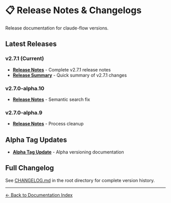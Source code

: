 # 📋 Release Notes & Changelogs

Release documentation for claude-flow versions.

## Latest Releases

### v2.7.1 (Current)
- **[Release Notes](./v2.7.1/RELEASE_v2.7.1.md)** - Complete v2.7.1 release notes
- **[Release Summary](./v2.7.1/RELEASE_SUMMARY_v2.7.1.md)** - Quick summary of v2.7.1 changes

### v2.7.0-alpha.10
- **[Release Notes](./v2.7.0-alpha.10/RELEASE-NOTES-v2.7.0-alpha.10.md)** - Semantic search fix

### v2.7.0-alpha.9
- **[Release Notes](./v2.7.0-alpha.9/RELEASE-NOTES-v2.7.0-alpha.9.md)** - Process cleanup

## Alpha Tag Updates
- **[Alpha Tag Update](./ALPHA_TAG_UPDATE.md)** - Alpha versioning documentation

## Full Changelog
See [CHANGELOG.md](../../CHANGELOG.md) in the root directory for complete version history.

---

[← Back to Documentation Index](../README.md)
